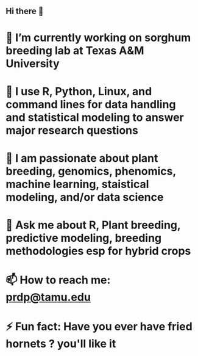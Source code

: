 ## Hi there 👋
# 🔭 I’m currently working on sorghum breeding lab at Texas A&M University
# 🌱 I use R, Python, Linux, and command lines for data handling and statistical modeling to answer major research questions
# 👯 I am passionate about plant breeding, genomics, phenomics, machine learning, staistical modeling, and/or data science
# 💬 Ask me about R, Plant breeding, predictive modeling, breeding methodologies esp for hybrid crops
# 📫 How to reach me: prdp@tamu.edu
# ⚡ Fun fact: Have you ever have fried hornets ? you'll like it


<!--
**sapkotapradip/sapkotapradip** is a ✨ _special_ ✨ repository because its `README.md` (this file) appears on your GitHub profile.

Here are some ideas to get you started:

- 🔭 I’m currently working on sorghum breeding lab at Texas A&M University
- 🌱 I’m currently proficient in R, Python, Linux, and command lines for data handling
- 👯 I’m looking to collaborate on plant breeding, genomics, machine learning, staistical modeling, and/or data science
- 💬 Ask me about R, Plant breeding, predictive modeling
- 📫 How to reach me: prdp@tamu.edu
- ⚡ Fun fact: Have you ever have fried hornets, you'll like it ? 
-->
